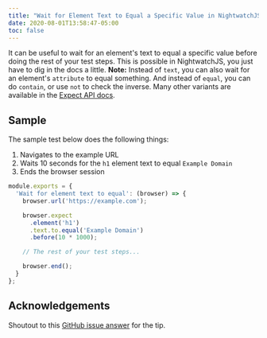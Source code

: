 ```yaml
---
title: "Wait for Element Text to Equal a Specific Value in NightwatchJS"
date: 2020-08-01T13:58:47-05:00
toc: false
---
```


It can be useful to wait for an element's text to equal a specific value before doing the rest of your test steps. This is possible in NightwatchJS, you just have to dig in the docs a little. **Note:** Instead of `text`, you can also wait for an element's `attribute` to equal something. And instead of `equal`, you can do `contain`, or use `not` to check the inverse. Many other variants are available in the [Expect API docs](https://nightwatchjs.org/api/expect/).

<!--more-->

## Sample

The sample test below does the following things:
1. Navigates to the example URL
1. Waits 10 seconds for the `h1` element text to equal `Example Domain`
1. Ends the browser session

```js
module.exports = {
  'Wait for element text to equal': (browser) => {
    browser.url('https://example.com');

    browser.expect
      .element('h1')
      .text.to.equal('Example Domain')
      .before(10 * 1000);

    // The rest of your test steps...

    browser.end();
  }
};
```

## Acknowledgements

Shoutout to this [GitHub issue answer](https://github.com/nightwatchjs/nightwatch/issues/246#issuecomment-285727236) for the tip.

